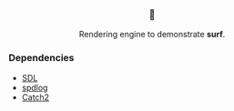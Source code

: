 <h3 align="center">🌊</h3>
<p align="center">Rendering engine to demonstrate <b>surf</b>.</p>

### Dependencies
* [SDL](https://www.libsdl.org/)
* [spdlog](https://github.com/gabime/spdlog)
* [Catch2](https://github.com/catchorg/Catch2)